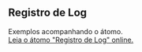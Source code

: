 ## Registro de Log

Exemplos acompanhando o átomo.  
[Leia o átomo "Registro de Log" online.](https://stepik.org/lesson/350668/step/1)